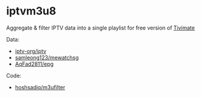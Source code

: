 # iptvm3u8

Aggregate & filter IPTV data into a single playlist for free version of [Tivimate](https://www.reddit.com/r/TiviMate/)

Data:
- [iptv-org/iptv](https://github.com/iptv-org/iptv)
- [samleong123/mewatchsg](https://github.com/samleong123/mewatchsg)
- [AqFad2811/epg](https://github.com/AqFad2811/epg)

Code:
- [hoshsadiq/m3ufilter](https://github.com/hoshsadiq/m3ufilter)

